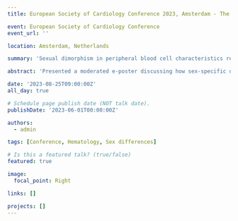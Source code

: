 ```yaml
---
title: European Society of Cardiology Conference 2023, Amsterdam - The Netherlands

event: European Society of Cardiology Conference
event_url: ''

location: Amsterdam, Netherlands

summary: 'Sexual dimorphism in peripheral blood cell characteristics relate to success of endovascular thrombectomy in acute ischemic stroke (Moderated e-poster)'

abstract: 'Presented a moderated e-poster discussing how sex-specific differences in peripheral blood cell profiles influence endovascular thrombectomy success in acute ischemic stroke at the 2023 ESC Conference.'

date: '2023-08-25T09:00:00Z'
all_day: true

# Schedule page publish date (NOT talk date).
publishDate: '2023-06-01T00:00:00Z'

authors:
  - admin

tags: [Conference, Hematology, Sex differences]

# Is this a featured talk? (true/false)
featured: true

image:
  focal_point: Right

links: []

projects: []
---
```

